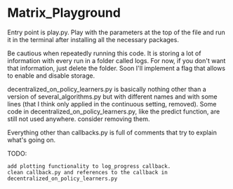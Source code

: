 # Matrix_Playground

Entry point is play.py. Play with the parameters at the top of the file and run it in the terminal after installing all the necessary packages.

Be cautious when repeatedly running this code. It is storing a lot of information with every run in a folder called logs. For now, if you don't want that information, just delete the folder. Soon I'll implement a flag that allows to enable and disable storage.

decentralized_on_policy_learners.py is basically nothing other than a version of several_algorithms.py but with different names and with some lines (that I think only applied in the continuous setting, removed). Some code in decentralized_on_policy_learners.py, like the predict function, are still not used anywhere. consider removing them.

Everything other than callbacks.py is full of comments that try to explain what's going on.

TODO:

    add plotting functionality to log_progress callback.
    clean callback.py and references to the callback in decentralized_on_policy_learners.py
